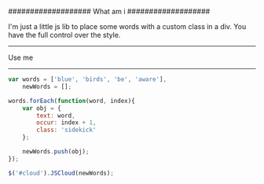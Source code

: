 ###################
What am i
###################

I'm just a little js lib to place some words with a custom class in a div.
You have the full control over the style.

************
Use me
************

```js
var words = ['blue', 'birds', 'be', 'aware'],
	newWords = [];

words.forEach(function(word, index){
    var obj = {
        text: word,
        occur: index + 1,
        class: 'sidekick'
    };

    newWords.push(obj);
});

$('#cloud').JSCloud(newWords);
```